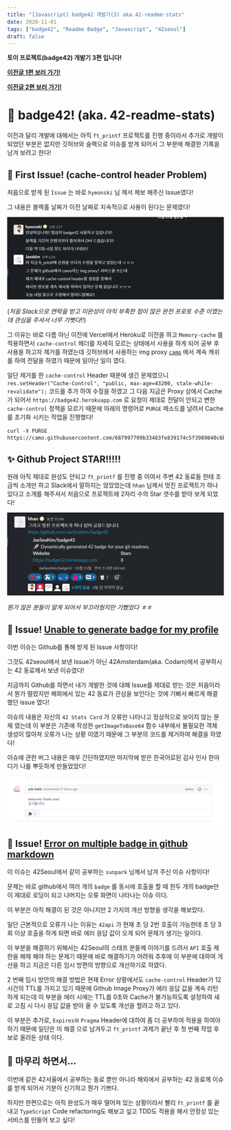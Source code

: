 ```yaml
---
title: "[Javascript] badge42 개발기(3) aka.42-readme-stats"
date: 2020-11-01
tags: ["badge42", "Readme Badge", "Javascript", "42seoul"]
draft: false
---
```


**토이 프로젝트(badge42) 개발기 3편 입니다!**

**[이전글 1편 보러 가기!](https://jaeseokim.github.io/Javascript/42-readme-stats-%EA%B0%9C%EB%B0%9C%EA%B8%B0_1/)**

**[이전글 2편 보러 가기!](https://jaeseokim.github.io/Javascript/badge42-%EA%B0%9C%EB%B0%9C%EA%B8%B0_2_aka_42-readme-stats/)**

# 📌 badge42! (aka. 42-readme-stats)

이전과 달리 개발에 대해서는 아직 `ft_printf` 프로젝트를 진행 중이라서 추가로 개발이 되었던 부분은 없지만 깃허브와 슬랙으로 이슈를 받게 되어서 그 부분에 해결한 기록을 남겨 보려고 한다!

## 🐛 First Issue! (cache-control header Problem)

처음으로 받게 된 `Issue` 는 바로 `hyeonski` 님 께서 제보 해주신 Issue였다!

그 내용은 블랙홀 날짜가 이전 날짜로 지속적으로 사용이 된다는 문제였다!

![image-20201101205809511](image/badge42-개발기_3_aka_42-readme-stats/image-20201101205809511.png)

(_처음 Slack으로 연락을 받고 미완성이 아직 부족한 점이 많은 완전 프로토 수준 이였는데 관심을 주셔서 너무 기뻣다!!_)

그 이유는 바로 다름 아닌 이전에 Vercel에서 Heroku로 이전을 하고 `Memory-cache` 를 적용하면서 `cache-control` 헤더를 자세히 모르는 상태에서 사용을 하게 되어 공부 후 사용을 하고자 제거를 하였는데 깃허브에서 사용하는 img proxy [`camo`](https://github.com/atmos/camo) 에서 계속 캐쉬를 하여 전달을 하였기 때문에 일어난 일이 였다.

일단 제거를 한 `cache-control` Header 때문에 생긴 문제였으니 `res.setHeader("Cache-Control", "public, max-age=43200, stale-while-revalidate");` 코드를 추가 하여 수정을 하였고 그 다음 지금은 Proxy 상에서 Cache가 되어서 `https://badge42.herokuapp.com` 로 요청이 제대로 전달이 안되고 변한 `cache-control` 정책을 모르기 때문에 아래의 명령어로 `PURGE` 메소드를 날려서 Cache를 초기화 시키는 작업을 진행했다!

```
curl -X PURGE https://camo.githubusercontent.com/687997709b33483fe839174c5f3989840c6b4dc8/68747470733a2f2f626164676534322e6865726f6b756170702e636f6d2f6170692f73746174732f6a6165736b696d
```

## ✨ Github Project STAR!!!!!

원래 아직 제대로 완성도 안되고 `ft_printf` 를 진행 중 이여서 주변 42 동료들 한테 조금씩 소개만 하고 Slack에서 말하지는 않았었는데 `hhan` 님께서 멋진 프로젝트가 하나 있다고 소개를 해주셔서 처음으로 프로젝트에 2자리 수의 Star 갯수를 받아 보게 되었다!

![image-20201101211909612](image/badge42-개발기_3_aka_42-readme-stats/image-20201101211909612.png)

_뭔가 많은 분들이 알게 되어서 부끄러웠지만 기뻤었다 ㅎㅎ_

## 🐛 Issue! [Unable to generate badge for my profile](https://github.com/JaeSeoKim/badge42/issues/3)

이번 이슈는 Github를 통해 받게 된 Issue 사항이다!

그것도 42seoul에서 보낸 Issue가 아닌 42Amsterdam(aka. Codam)에서 공부하시는 42 동료께서 보낸 이슈였다!

지금까지 Github를 하면서 내가 개발한 것에 대해 Issue를 제대로 받는 것은 처음이라서 뭔가 떨렸지만 해외에서 있는 42 동료가 관심을 보인다는 것에 기뻐서 빠르게 해결 했던 issue 였다!

이슈의 내용은 자신의 `42 Stats Card` 가 오류만 나타나고 정상적으로 보이지 않는 문제 였는데 이 부분은 기존에 작성한 `getImageToBase64` 함수 내부에서 불필요한 객체 생성이 많아져 오류가 나는 상황 이였기 때문에 그 부분의 코드를 제거하여 해결을 하였다!

이슈에 관한 버그 내용은 매우 간단하였지만 마지막에 받은 한국어로된 감사 인사 한마디가 나를 뿌듯하게 만들었었다!

![image-20201101212841293](image/badge42-개발기_3_aka_42-readme-stats/image-20201101212841293.png)

## 🐛 Issue! [Error on multiple badge in github markdown](https://github.com/JaeSeoKim/badge42/issues/4)

이 이슈는 42Seoul에서 같이 공부하는 `sunpark` 님께서 남겨 주신 이슈 사항이다!

문제는 바로 github에서 여러 개의 `badge` 를 동시에 호출을 할 때 한두 개의 badge만이 제대로 로딩이 되고 나머지는 오류 화면이 나타나는 이슈 이다.

이 부분은 아직 해결이 된 것은 아니지만 2 가지의 개선 방향을 생각을 해보았다.

일단 근본적으로 오류가 나는 이유는 `42api` 가 현재 초 당 2번 호출이 가능한데 초 당 3회 이상 호출을 하게 되면 바로 에러 응답 값이 오게 되어 문제가 생기는 일이다.

이 부분을 해결하기 위해서는 42Seoul의 스태프 분들께 이야기를 드려서 `API` 호출 제한을 해제 해야 하는 문제기 때문에 바로 해결하기가 어려워 추후에 이 부분에 대하여 개선을 하고 지금은 다른 임시 방편의 방향으로 개선하기로 하였다.

2 번째 임시 방안의 해결 방법은 현재 Error 상황에서도 `cache-control` Header가 12시간의 TTL를 가지고 있기 때문에 Github Image Proxy가 에러 응답 값을 계속 리턴 하게 되는데 이 부분을 에러 시에는 TTL를 0초와 Cache가 불가능하도록 설정하여 새로 고침 시 다시 응답 값을 받아 올 수 있도록 개선을 할려고 하고 있다.

이 부분은 추가로, `Expires와` `Pragma` Header에 대하여 좀 더 공부하여 적용을 하여야 하기 때문에 일단은 미 해결 으로 남겨두고 `ft_printf` 과제가 끝난 후 첫 번째 작업 후보로 올려둔 상태 이다.

## 🙈 마무리 하면서...

이번에 같은 42서울에서 공부하는 동료 뿐만 아니라 해외에서 공부하는 42 동료께 이슈를 받게 되어서 기분이 신기하고 뭔가 기쁘다.

하지만 한편으로는 아직 완성도가 매우 떨어져 있는 상황이라서 빨리 `ft_printf` 를 끝내고 `TypeScript` Code refactoring도 해보고 싶고 TDD도 적용을 해서 안정성 있는 서비스를 만들어 보고 싶다!
